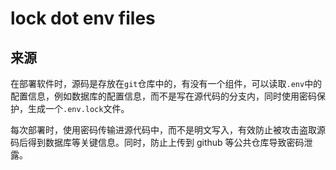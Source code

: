 # lock dot env files

## 来源

在部署软件时，源码是存放在`git`仓库中的，有没有一个组件，可以读取`.env`中的配置信息，例如数据库的配置信息，而不是写在源代码的分支内，同时使用密码保护，生成一个`.env.lock`文件。

每次部署时，使用密码传输进源代码中，而不是明文写入，有效防止被攻击盗取源码后得到数据库等关键信息。同时，防止上传到 github 等公共仓库导致密码泄露。

